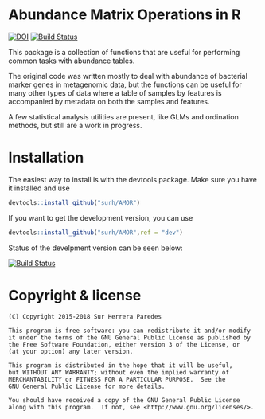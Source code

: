# Abundance Matrix Operations in R

[![DOI](https://zenodo.org/badge/10928/surh/AMOR.svg)](https://zenodo.org/badge/latestdoi/10928/surh/AMOR) [![Build Status](https://travis-ci.org/surh/AMOR.svg?branch=master)](https://travis-ci.org/surh/AMOR)

This package is a collection of functions that are useful for performing common tasks with abundance tables.

The original code was written mostly to deal with abundance of bacterial marker genes in metagenomic data, but
the functions can be useful for many other types of data where a table of samples by features is accompanied by
metadata on both the samples and features.

A few statistical analysis utilities are present, like GLMs and ordination methods, but still are a work in progress.

# Installation

The easiest way to install is with the devtools package. Make sure you have it installed and use

```r
devtools::install_github("surh/AMOR")
```

If you want to get the development version, you can use

```r
devtools::install_github("surh/AMOR",ref = "dev")
```

Status of the develpment version can be seen below:

[![Build Status](https://travis-ci.org/surh/AMOR.svg?branch=dev)](https://travis-ci.org/surh/AMOR)

# Copyright & license

    (C) Copyright 2015-2018 Sur Herrera Paredes

    This program is free software: you can redistribute it and/or modify
    it under the terms of the GNU General Public License as published by
    the Free Software Foundation, either version 3 of the License, or
    (at your option) any later version.

    This program is distributed in the hope that it will be useful,
    but WITHOUT ANY WARRANTY; without even the implied warranty of
    MERCHANTABILITY or FITNESS FOR A PARTICULAR PURPOSE.  See the
    GNU General Public License for more details.

    You should have received a copy of the GNU General Public License
    along with this program.  If not, see <http://www.gnu.org/licenses/>.
